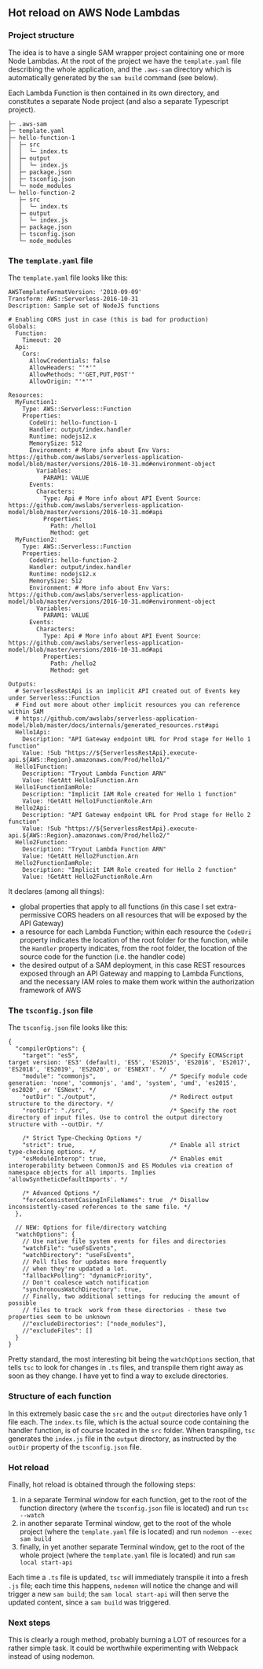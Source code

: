 ## Hot reload on AWS Node Lambdas

### Project structure
The idea is to have a single SAM wrapper project containing one or more Node Lambdas. At the root of the project we have the `template.yaml`
file describing the whole application, and the `.aws-sam` directory which is automatically generated by the `sam build` command (see below).

Each Lambda Function is then contained in its own directory, and constitutes a separate Node project (and also a separate Typescript project).
```
├─ .aws-sam
├─ template.yaml
├─ hello-function-1
│  ├─ src
│  │  └─ index.ts
│  ├─ output
│  │  └─ index.js
│  ├─ package.json
│  ├─ tsconfig.json
│  └─ node_modules
└─ hello-function-2
   ├─ src
   │  └─ index.ts
   ├─ output
   │  └─ index.js
   ├─ package.json
   ├─ tsconfig.json
   └─ node_modules
```

### The `template.yaml` file
The `template.yaml` file looks like this:
```
AWSTemplateFormatVersion: '2010-09-09'
Transform: AWS::Serverless-2016-10-31
Description: Sample set of NodeJS functions

# Enabling CORS just in case (this is bad for production)
Globals:
  Function:
    Timeout: 20
  Api:
    Cors:
      AllowCredentials: false
      AllowHeaders: "'*'"
      AllowMethods: "'GET,PUT,POST'"
      AllowOrigin: "'*'"

Resources:
  MyFunction1:
    Type: AWS::Serverless::Function
    Properties:
      CodeUri: hello-function-1
      Handler: output/index.handler
      Runtime: nodejs12.x
      MemorySize: 512
      Environment: # More info about Env Vars: https://github.com/awslabs/serverless-application-model/blob/master/versions/2016-10-31.md#environment-object
        Variables:
          PARAM1: VALUE
      Events:
        Characters:
          Type: Api # More info about API Event Source: https://github.com/awslabs/serverless-application-model/blob/master/versions/2016-10-31.md#api
          Properties:
            Path: /hello1
            Method: get
  MyFunction2:
    Type: AWS::Serverless::Function
    Properties:
      CodeUri: hello-function-2
      Handler: output/index.handler
      Runtime: nodejs12.x
      MemorySize: 512
      Environment: # More info about Env Vars: https://github.com/awslabs/serverless-application-model/blob/master/versions/2016-10-31.md#environment-object
        Variables:
          PARAM1: VALUE
      Events:
        Characters:
          Type: Api # More info about API Event Source: https://github.com/awslabs/serverless-application-model/blob/master/versions/2016-10-31.md#api
          Properties:
            Path: /hello2
            Method: get

Outputs:
  # ServerlessRestApi is an implicit API created out of Events key under Serverless::Function
  # Find out more about other implicit resources you can reference within SAM
  # https://github.com/awslabs/serverless-application-model/blob/master/docs/internals/generated_resources.rst#api
  Hello1Api:
    Description: "API Gateway endpoint URL for Prod stage for Hello 1 function"
    Value: !Sub "https://${ServerlessRestApi}.execute-api.${AWS::Region}.amazonaws.com/Prod/hello1/"
  Hello1Function:
    Description: "Tryout Lambda Function ARN"
    Value: !GetAtt Hello1Function.Arn
  Hello1FunctionIamRole:
    Description: "Implicit IAM Role created for Hello 1 function"
    Value: !GetAtt Hello1FunctionRole.Arn
  Hello2Api:
    Description: "API Gateway endpoint URL for Prod stage for Hello 2 function"
    Value: !Sub "https://${ServerlessRestApi}.execute-api.${AWS::Region}.amazonaws.com/Prod/hello2/"
  Hello2Function:
    Description: "Tryout Lambda Function ARN"
    Value: !GetAtt Hello2Function.Arn
  Hello2FunctionIamRole:
    Description: "Implicit IAM Role created for Hello 2 function"
    Value: !GetAtt Hello2FunctionRole.Arn

```
It declares (among all things):
- global properties that apply to all functions (in this case I set extra-permissive CORS headers on all resources that will be exposed by the API Gateway)
- a resource for each Lambda Function; within each resource the `CodeUri` property indicates the location of the root folder for the function, while the
`Handler` property indicates, from the root folder, the location of the source code for the function (i.e. the handler code)
- the desired output of a SAM deployment, in this case REST resources exposed through an API Gateway and mapping to Lambda Functions, and the necessary IAM
roles to make them work within the authorization framework of AWS

### The `tsconfig.json` file

The `tsconfig.json` file looks like this:
```
{
  "compilerOptions": {
    "target": "es5",                          /* Specify ECMAScript target version: 'ES3' (default), 'ES5', 'ES2015', 'ES2016', 'ES2017', 'ES2018', 'ES2019', 'ES2020', or 'ESNEXT'. */
    "module": "commonjs",                     /* Specify module code generation: 'none', 'commonjs', 'amd', 'system', 'umd', 'es2015', 'es2020', or 'ESNext'. */
    "outDir": "./output",                     /* Redirect output structure to the directory. */
    "rootDir": "./src",                       /* Specify the root directory of input files. Use to control the output directory structure with --outDir. */

    /* Strict Type-Checking Options */
    "strict": true,                           /* Enable all strict type-checking options. */
    "esModuleInterop": true,                  /* Enables emit interoperability between CommonJS and ES Modules via creation of namespace objects for all imports. Implies 'allowSyntheticDefaultImports'. */

    /* Advanced Options */
    "forceConsistentCasingInFileNames": true  /* Disallow inconsistently-cased references to the same file. */
  },

  // NEW: Options for file/directory watching
  "watchOptions": {
    // Use native file system events for files and directories
    "watchFile": "useFsEvents",
    "watchDirectory": "useFsEvents",
    // Poll files for updates more frequently
    // when they're updated a lot.
    "fallbackPolling": "dynamicPriority",
    // Don't coalesce watch notification
    "synchronousWatchDirectory": true,
    // Finally, two additional settings for reducing the amount of possible
    // files to track  work from these directories - these two properties seem to be unknown
    //"excludeDirectories": ["node_modules"],
    //"excludeFiles": []
  }
}
```
Pretty standard, the most interesting bit being the `watchOptions` section, that tells `tsc` to look for changes in `.ts` files, and transpile them right away
as soon as they change. I have yet to find a way to exclude directories.

### Structure of each function
In this extremely basic case the `src` and the `output` directories have only 1 file each. The `index.ts` file, which is the actual source code containing the handler function, is of course located in the `src` folder. When transpiling, `tsc` generates the `index.js` file in the `output` directory, as instructed by the `outDir` property of the `tsconfig.json` file.

### Hot reload
Finally, hot reload is obtained through the following steps:
1. in a separate Terminal window for each function, get to the root of the function directory (where the `tsconfig.json` file is located) and run `tsc --watch`
2. in another separate Terminal window, get to the root of the whole project (where the `template.yaml` file is located) and run `nodemon --exec sam build`
3. finally, in yet another separate Terminal window, get to the root of the whole project (where the `template.yaml` file is located) and run `sam local start-api`

Each time a `.ts` file is updated, `tsc` will immediately transpile it into a fresh `.js` file; each time this happens, `nodemon` will notice the change and will trigger a new `sam build`; the `sam local start-api` will then serve the updated content, since a `sam build` was triggered.

### Next steps
This is clearly a rough method, probably burning a LOT of resources for a rather simple task. It could be worthwhile experimenting with Webpack instead of using
nodemon.